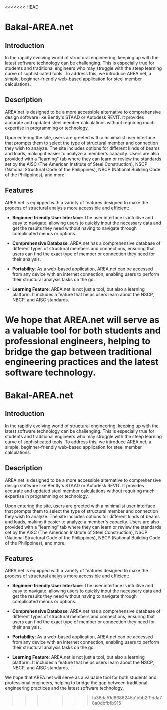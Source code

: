<<<<<<< HEAD
# Bakal-AREA.net

## Introduction

In the rapidly evolving world of structural engineering, keeping up with the latest software technology can be challenging. This is especially true for students and traditional engineers who may struggle with the steep learning curve of sophisticated tools. To address this, we introduce AREA.net, a simple, beginner-friendly web-based application for steel member calculations.

## Description

AREA.net is designed to be a more accessible alternative to comprehensive design software like Bently's STAAD or Autodesk REVIT. It provides accurate and updated steel member calculations without requiring much expertise in programming or technology.

Upon entering the site, users are greeted with a minimalist user interface that prompts them to select the type of structural member and connection they wish to analyze. The site includes options for different kinds of beams and loads, making it easier to analyze a member's capacity. Users are also provided with a "learning" tab where they can learn or review the standards set by the AISC (The American Institute of Steel Construction), NSCP (National Structural Code of the Philippines), NBCP (National Building Code of the Philippines), and more.

## Features

AREA.net is equipped with a variety of features designed to make the process of structural analysis more accessible and efficient:

- **Beginner-friendly User Interface**: The user interface is intuitive and easy to navigate, allowing users to quickly input the necessary data and get the results they need without having to navigate through complicated menus or options.

- **Comprehensive Database**: AREA.net has a comprehensive database of different types of structural members and connections, ensuring that users can find the exact type of member or connection they need for their analysis.

- **Portability**: As a web-based application, AREA.net can be accessed from any device with an internet connection, enabling users to perform their structural analysis tasks on the go.

- **Learning Feature**: AREA.net is not just a tool, but also a learning platform. It includes a feature that helps users learn about the NSCP, NBCP, and AISC standards.

We hope that AREA.net will serve as a valuable tool for both students and professional engineers, helping to bridge the gap between traditional engineering practices and the latest software technology.
=======
# Bakal-AREA.net

## Introduction

In the rapidly evolving world of structural engineering, keeping up with the latest software technology can be challenging. This is especially true for students and traditional engineers who may struggle with the steep learning curve of sophisticated tools. To address this, we introduce AREA.net, a simple, beginner-friendly web-based application for steel member calculations.

## Description

AREA.net is designed to be a more accessible alternative to comprehensive design software like Bently's STAAD or Autodesk REVIT. It provides accurate and updated steel member calculations without requiring much expertise in programming or technology.

Upon entering the site, users are greeted with a minimalist user interface that prompts them to select the type of structural member and connection they wish to analyze. The site includes options for different kinds of beams and loads, making it easier to analyze a member's capacity. Users are also provided with a "learning" tab where they can learn or review the standards set by the AISC (The American Institute of Steel Construction), NSCP (National Structural Code of the Philippines), NBCP (National Building Code of the Philippines), and more.

## Features

AREA.net is equipped with a variety of features designed to make the process of structural analysis more accessible and efficient:

- **Beginner-friendly User Interface**: The user interface is intuitive and easy to navigate, allowing users to quickly input the necessary data and get the results they need without having to navigate through complicated menus or options.

- **Comprehensive Database**: AREA.net has a comprehensive database of different types of structural members and connections, ensuring that users can find the exact type of member or connection they need for their analysis.

- **Portability**: As a web-based application, AREA.net can be accessed from any device with an internet connection, enabling users to perform their structural analysis tasks on the go.

- **Learning Feature**: AREA.net is not just a tool, but also a learning platform. It includes a feature that helps users learn about the NSCP, NBCP, and AISC standards.

We hope that AREA.net will serve as a valuable tool for both students and professional engineers, helping to bridge the gap between traditional engineering practices and the latest software technology.
>>>>>>> fa38da51d8686245a1bbb2f9dda78a0dbfbfb915
